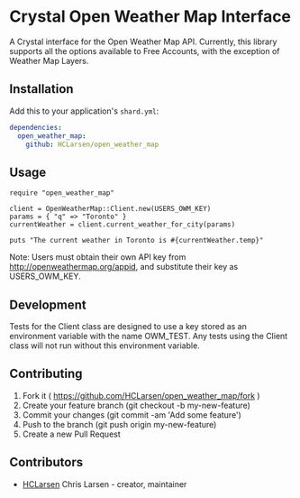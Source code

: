 # Crystal Open Weather Map Interface

A Crystal interface for the Open Weather Map API. Currently, this library supports all the options available to Free Accounts, with the exception of Weather Map Layers.

## Installation

Add this to your application's `shard.yml`:

```yaml
dependencies:
  open_weather_map:
    github: HCLarsen/open_weather_map
```

## Usage

```crystal
require "open_weather_map"

client = OpenWeatherMap::Client.new(USERS_OWM_KEY)
params = { "q" => "Toronto" }
currentWeather = client.current_weather_for_city(params)

puts "The current weather in Toronto is #{currentWeather.temp}"
```

Note: Users must obtain their own API key from http://openweathermap.org/appid, and substitute their key as USERS_OWM_KEY.

## Development

Tests for the Client class are designed to use a key stored as an environment variable with the name OWM_TEST. Any tests using the Client class will not run without this environment variable.

## Contributing

1. Fork it ( https://github.com/HCLarsen/open_weather_map/fork )
2. Create your feature branch (git checkout -b my-new-feature)
3. Commit your changes (git commit -am 'Add some feature')
4. Push to the branch (git push origin my-new-feature)
5. Create a new Pull Request

## Contributors

- [HCLarsen](https://github.com/HCLarsen) Chris Larsen - creator, maintainer
